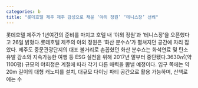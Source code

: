 ```yaml
---
categories: b
title: "롯데호텔 제주 제주 감성으로 채운 ‘야외 정원’ ‘테니스장’ 선봬"
---
```

롯데호텔 제주가 1년여간의 준비를 마치고 호텔 내 ‘야외 정원’과 ‘테니스장’을 오픈했다고 26일 밝혔다.롯데호텔 제주의 야외 정원은 ‘화산 분수쇼’가 펼쳐지던 공간에 자리 잡았다. 제주도 중문관광단지의 대표 볼거리로 손꼽혔던 화산 분수쇼는 화석연료 및 탄소 유발 감소와 지속가능한 여행 등 ESG 실천을 위해 2017년 말부터 중단됐다.3630㎡(약 1100평) 규모의 야회정은 계절에 따라 각기 다른 매력을 뽐낼 예정이다. 입구 쪽에는 약 20m 길이의 대형 캐노피를 설치, 대규모 다이닝 파티 공간으로 활용 가능하며, 산책로에는 수